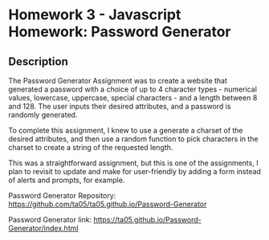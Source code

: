 # Homework 3 - Javascript Homework: Password Generator

## Description

The Password Generator Assignment was to create a website that generated a password with a choice of up to 4 character types - numerical values, lowercase, uppercase, special characters - and a length between 8 and 128. The user inputs their desired attributes, and a password is randomly generated.

To complete this assignment, I knew to use a generate a charset of the desired attributes, and then use a random function to pick characters in the charset to create a string of the requested length.

This was a straightforward assignment, but this is one of the assignments, I plan to revisit to update and make for user-friendly by adding a form instead of alerts and prompts, for example.

Password Generator Repository: https://github.com/ta05/ta05.github.io/Password-Generator

Password Generator link: https://ta05.github.io/Password-Generator/index.html

